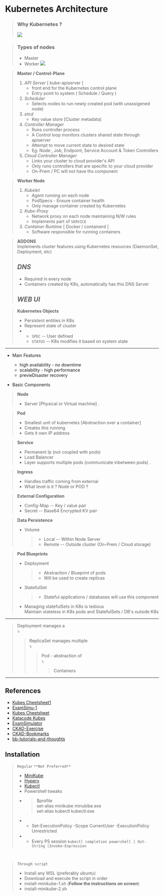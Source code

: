 # Kubernetes Architecture
>### Why Kubernetes ?
>    ![](https://d33wubrfki0l68.cloudfront.net/26a177ede4d7b032362289c6fccd448fc4a91174/eb693/images/docs/container_evolution.svg)

> ### Types of nodes
>  - Master
>  - Worker
>   ![](https://d33wubrfki0l68.cloudfront.net/2475489eaf20163ec0f54ddc1d92aa8d4c87c96b/e7c81/images/docs/components-of-kubernetes.svg)


> **Master / Control-Plane**
> 1. _API Server_ [ kube-apiserver ]
>    - front end for the Kubernetes control plane
>    - Entry point to system ( Schedule / Query )
> 2. _Scheduler_
>    - Selects nodes to run newly created pod (with unassigened node)
> 3. _etcd_
>    - Key value store [Cluster metadata]
> 4. _Controller Manager_
>    - Runs controller process
>    - A Control loop monitors clusters shared state through apiserver 
>    - Attempt to move current state to desired state 
>    - Eg: Node , Job, Endpoint, Service Account & Token Controllers
> 5. _Cloud Controller Manager_
>    - Links your cluster to cloud provider's API
>    - Only runs controllers that are specific to your cloud provider
>    - On-Prem / PC will not have ths component



> **Worker Node**
>
>
> 1. _Kubelet_
>    - Agent running on each node
>    - PodSpecs - Ensure container health
>    - Only manage container created by Kubernetes
> 2. _Kube-Proxy_
>    - Network proxy on each node maintaining N/W rules
>    - Implements part of `SERVICE`
> 3. _Container Runtime_ [ Docker / containerd ]
>    - Software responsible for running containers

> **ADDONS**<br>
> Implements cluster features using  Kubernetes resources (DaemonSet, Deployment, etc)
> ## _DNS_
>   - Required in every node
>   - Containers created by K8s, automatically has this DNS Server
> ## _WEB UI_
  
> **Kubernetes Objects**
>   - Persistent entities in K8s
>   - Represent state of cluster
>   - - `SPEC`    -- User defined
>      - `STATUS` -- K8s modifies it based on system state


---
* Main Features 
  * high availability  -  no downtime 
  * scalability - high performance
  * previeDisaster recovery

* Basic Components 
> **Node**
>- Server [Physical or Virtual machine]
.

> **Pod**
>- Smallest unit of kubernetes [Abstraction over a container]
>- Creates this running
>- Gets it own IP address

> **Service**
>- Permanent Ip (not coupled with pods)
>- Load Balancer
>- Layer supports multiple pods (communicate inbetween pods)
.

> **Ingress**
>- Handles traffic coming from external 
>- What level is it ? Node or POD ?

> **External Configuration**
>- Config-Map  -- Key / value pair
>- Secret      -- Base64 Encrypted KV pair 

>**Data Persistence** 
>- Volume 
>   >-  Local  -- Within Node Server 
>   >- Remote -- Outside cluster (On-Prem / Cloud storage) 

> **Pod Blueprints**
> - Deployment 
>    > - Abstraction / Blueprint of pods
>    > - Will be used to create replicas    
> - StatefulSet
>    > - Stateful applications / databases will use this component
> * Managing statefulSets in K8s is tedious<br>
> Maintain stateless in K8s pods and StatefulSets / DB's outside K8s

---
> Deployment manages a <br>⤵️ 
> > ReplicaSet manages multiple <br>⤵️
> > > Pod - abstraction of <br>⤵️ 
> > > > Containers 
---

## References

- [Kubes Cheetsheet1](https://medium.com/hashmapinc/30-second-kubernetes-concepts-cheat-sheet-98ba813194cb)
- [ExamSimu-1](https://www.youtube.com/watch?v=X48VuDVv0do)
- [Kubes Cheetsheet](https://cheatography.com//gauravpandey44/cheat-sheets/kubernetes-k8s/pdf/)
- [Katacode Kubes](https://www.katacoda.com/courses/kubernetes)
- [ExamSimulator](https://www.youtube.com/watch?v=9UqkWcdy140)
- [CKAD-Exercise](https://github.com/dgkanatsios/CKAD-exercises)
- [CKAD-Bookmarks](https://github.com/reetasingh/CKAD-Bookmarks)
- [bb-tutorials-and-thoughts](https://medium.com/bb-tutorials-and-thoughts/practice-enough-with-these-questions-for-the-ckad-exam-2f42d1228552)

## Installation
> `Regular` ` **Not Preferred** `
> - [MiniKube](https://minikube.sigs.k8s.io/docs/start/)
> - [Hyperv](https://minikube.sigs.k8s.io/docs/drivers/hyperv/)
> - [Kubectl](https://kubernetes.io/docs/tasks/tools/install-kubectl-windows/)
> - Powershell tweaks
> - > $profile<br>set-alias minikube minukibe.exe<br> set-alias kubectl kubectl.exe
> - - Set-ExecutionPolicy -Scope CurrentUser -ExecutionPolicy Unrestricted
> - - Every PS session `kubectl completion powershell | Out-String |Invoke-Expression`
<br>

> `Through script`
> - Install any WSL (preferably ubuntu)
> - Download and execute the script in order 
> - install-minikube-1.sh (**Follow the instructions on screen**)
> - install-minikube-2.sh

